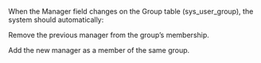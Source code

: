 When the Manager field changes on the Group table (sys_user_group), the system should automatically:

Remove the previous manager from the group’s membership.

Add the new manager as a member of the same group.
